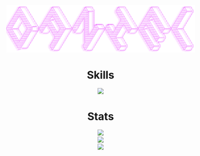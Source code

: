 ![Header](header.png)

<h1 align="center">Skills</h1>
<p align="center">
  <a href="https://skillicons.dev">
    <img src="https://skillicons.dev/icons?i=java,kotlin,cs,py,js,nodejs,spring,ktor,nestjs,nginx,hibernate,gradle,maven,html,css,md,vue,materialui,bootstrap,bots,git,github,idea,androidstudio,autocad,heroku,vercel,figma,firebase,postgres,linux,docker&perline=8" />
  </a>
</p>

<h1 align="center">Stats</h1>
<p align="center">
  <a href="https://github-readme-streak-stats.herokuapp.com">
    <img src="https://github-readme-streak-stats.herokuapp.com?user=thedanielj&theme=github-dark-blue&hide_border=true&date_format=M%20j%5B%2C%20Y%5D" />
  </a>
  <br />
  <a href="https://github.com/anuraghazra/github-readme-stats">
    <img src="https://github-readme-stats.vercel.app/api?username=thedanielj&show_icons=true&count_private=true&hide_border=true&hide_title=true&theme=github_dark" />
  </a>
  <br />
  <a href="https://github.com/anuraghazra/github-readme-stats">
    <img src="https://github-readme-stats.vercel.app/api/top-langs/?username=thedanielj&hide_title=true&card_width=445&hide_border=true&layout=compact&theme=github_dark&langs_count=10" />
  </a>
</p>
